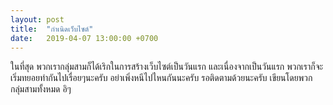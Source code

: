 ```yaml
---
layout: post
title:  "กำเนิดเว็บไซต์"
date:   2019-04-07 13:00:00 +0700
---
```

ในที่สุด พวกเรากลุ่มสามก็ได้เริกในการสร้างเว็บไซต์เป็นวันแรก
และเนื่องจากเป็นวันแรก พวกเราก็จะเริ่มทยอยทำกันไปเรื่อยๆนะครับ อย่าเพิ่งหนีไปไหนกันนะครับ รอติดตามด้วยนะครับ
เขียนโดยพวกกลุ่มสามทั้งหมด อิๆ